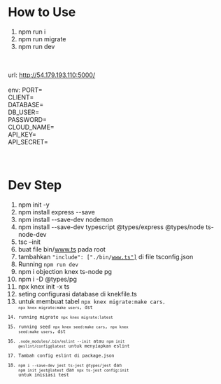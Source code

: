 # How to Use
1. npm run i
2. npm run migrate
3. npm run dev

<br><br>
url: http://54.179.193.110:5000/
<br><br>
env:
PORT= <br>
CLIENT= <br> 
DATABASE= <br>
DB_USER= <br>
PASSWORD= <br>
CLOUD_NAME= <br>
API_KEY= <br>
API_SECRET= <br>
<br><br>

# Dev Step
1. npm init -y
2. npm install express --save
3. npm install --save-dev nodemon
4. npm install --save-dev typescript @types/express @types/node ts-node-dev
5. tsc –init
6. buat file bin/www.ts pada root
7. tambahkan <code>"include": ["./bin/www.ts"]</code> di file tsconfig.json
9. Running <code>npm run dev</code>
10. npm i objection knex ts-node pg
11. npm i -D @types/pg
12. npx knex init -x ts
13. seting configurasi database di knekfile.ts
14. untuk membuat tabel <code>npx knex migrate:make cars<code>, <code>npx knex migrate:make users</code>, dst
15. running migrate <code>npx knex migrate:latest</code>
16. running seed <code>npx knex seed:make cars</code>, <code>npx knex seed:make users</code>, dst
16. <code>.node_modules/.bin/eslint --init</code> atau <code>npm init @eslint/config@latest</code> untuk menyiapkan eslint
17. Tambah config eslint di package.json
18. <code>npm i --save-dev jest ts-jest @types/jest</code> dan <code> npm init jest@latest</code> dan <code>npx ts-jest config:init</code> untuk inisiasi test